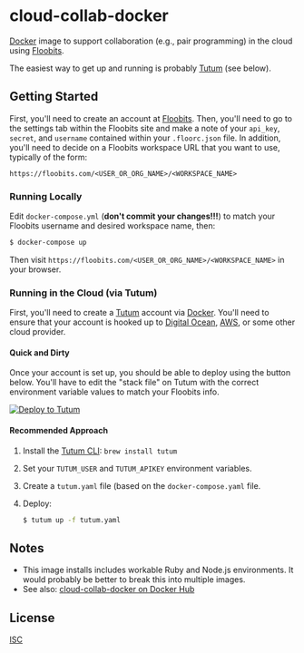 # cloud-collab-docker

[Docker][docker] image to support collaboration (e.g., pair programming) in the cloud using [Floobits][floobits].

The easiest way to get up and running is probably [Tutum][tutum] (see below).

## Getting Started

First, you'll need to create an account at [Floobits][floobits]. Then, you'll need to go to the settings tab within the Floobits site and make a note of your `api_key`, `secret`, and `username` contained within your `.floorc.json` file. In addition, you'll need to decide on a Floobits workspace URL that you want to use, typically of the form:

`https://floobits.com/<USER_OR_ORG_NAME>/<WORKSPACE_NAME>`

### Running Locally

Edit `docker-compose.yml` (**don't commit your changes!!!**) to match your Floobits username and desired workspace name, then:

```bash
$ docker-compose up
```

Then visit `https://floobits.com/<USER_OR_ORG_NAME>/<WORKSPACE_NAME>` in your browser.

### Running in the Cloud (via Tutum)

First, you'll need to create a [Tutum][tutum] account via [Docker][docker]. You'll need to ensure that your account is hooked up to [Digital Ocean][digitalocean], [AWS][aws], or some other cloud provider.

#### Quick and Dirty

 Once your account is set up, you should be able to deploy using the button below. You'll have to edit the "stack file" on Tutum with the correct environment variable values to match your Floobits info.

[![Deploy to Tutum](https://s.tutum.co/deploy-to-tutum.svg)](https://dashboard.tutum.co/stack/deploy/)

#### Recommended Approach

1. Install the [Tutum CLI][tutum-cli]: `brew install tutum`
2. Set your `TUTUM_USER` and `TUTUM_APIKEY` environment variables.
3. Create a `tutum.yaml` file (based on the `docker-compose.yaml` file.
4. Deploy:

    ```bash
    $ tutum up -f tutum.yaml
    ```


## Notes

- This image installs includes workable Ruby and Node.js environments. It would probably be better to break this into multiple images.
- See also: [cloud-collab-docker on Docker Hub][cloud-collab-docker-dockerhub]


## License

[ISC][isc-license]


<!-- references -->
[docker]:https://www.docker.com/
[floobits]:https://floobits.com/
[tutum]:https://tutum.co/
[digitalocean]:https://www.digitalocean.com/
[aws]:https://aws.amazon.com/
[tutum-cli]:https://github.com/tutumcloud/cli
[cloud-collab-docker-dockerhub]:https://hub.docker.com/r/learnersguild/cloud-collab-docker/
[isc-license]:http://choosealicense.com/licenses/isc/
